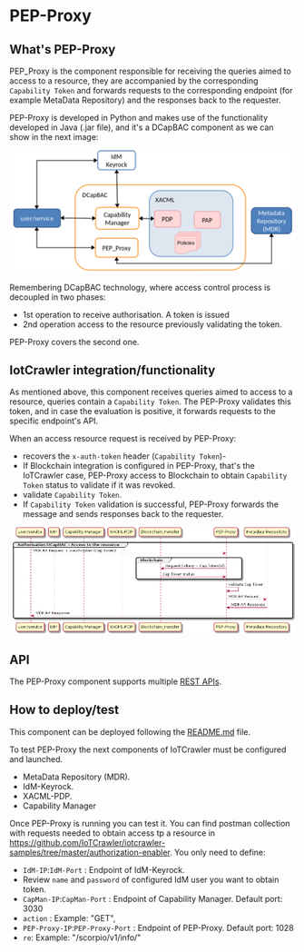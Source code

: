 # PEP-Proxy

## What's PEP-Proxy

PEP_Proxy is the component responsible for receiving the queries aimed to access to a resource, they are accompanied by the corresponding `Capability Token` and forwards requests to the corresponding endpoint (for example MetaData Repository) and the responses back to the requester.

PEP-Proxy is developed in Python and makes use of the functionality developed in Java (.jar file), and it's a DCapBAC component as we can show in the next image:

![security-components](../security-components.png)

Remembering DCapBAC technology, where access control process is decoupled in two phases:

- 1st operation to receive authorisation. A token is issued
- 2nd operation access to the resource previously validating the token.

PEP-Proxy covers the second one.

## IotCrawler integration/functionality

As mentioned above, this component receives queries aimed to access to a resource, queries contain a `Capability Token`. The PEP-Proxy validates this token, and in case the evaluation is positive, it forwards requests to the specific endpoint's API.

When an access resource request is received by PEP-Proxy:

- recovers the `x-auth-token` header (`Capability Token`)-
- If Blockchain integration is configured in PEP-Proxy, that's the IoTCrawler case, PEP-Proxy access to Blockchain to obtain `Capability Token` status to validate if it was revoked.
- validate `Capability Token`.
- If `Capability Token` validation is successful, PEP-Proxy forwards the message and sends responses back to the requester.

![interaction-diagram-pep-proxy](interaction-diagram-pep-proxy.png)

## API

The PEP-Proxy component supports multiple [REST APIs](pep-proxy-api).

## How to deploy/test

This component can be deployed following the [README.md](https://github.com/IoTCrawler/PEP-Proxy) file.

To test PEP-Proxy the next components of IoTCrawler must be configured and launched.

- MetaData Repository (MDR).
- IdM-Keyrock.
- XACML-PDP.
- Capability Manager

Once PEP-Proxy is running you can test it. You can find postman collection with requests needed to obtain access tp a resource in https://github.com/IoTCrawler/iotcrawler-samples/tree/master/authorization-enabler. You only need to define:

- `IdM-IP`:`IdM-Port` : Endpoint of IdM-Keyrock.
- Review `name` and `password` of configured IdM user you want to obtain token.
- `CapMan-IP`:`CapMan-Port` : Endpoint of Capability Manager. Default port: 3030
- `action` : Example: "GET",
- `PEP-Proxy-IP`:`PEP-Proxy-Port` : Endpoint of PEP-Proxy. Default port: 1028
- `re`: Example: "/scorpio/v1/info/"